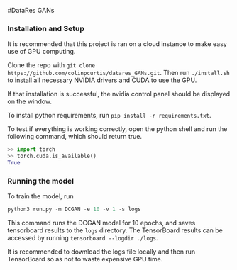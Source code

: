 #DataRes GANs


### Installation and Setup
It is recommended that this project is ran on a cloud instance to make easy use of GPU computing.

Clone the repo with ```git clone https://github.com/colinpcurtis/datares_GANs.git```. Then run ```./install.sh``` 
to install all necessary NVIDIA drivers and CUDA to use the GPU.  

If that installation is successful, the nvidia control panel should be displayed on the window.  

To install python requirements, run ```pip install -r requirements.txt```.  

To test if everything is working correctly, open the python shell and run the following command, which should return
true.
```python
>> import torch
>> torch.cuda.is_available()
True
```

### Running the model
To train the model, run 
```python
python3 run.py -m DCGAN -e 10 -v 1 -s logs
```
This command runs the DCGAN model for 10 epochs, and saves tensorboard results to the ```logs``` directory.  The
TensorBoard results can be accessed by running ```tensorboard --logdir ./logs```.

It is recommended to download the logs file locally and then run TensorBoard so as not to waste expensive GPU time.